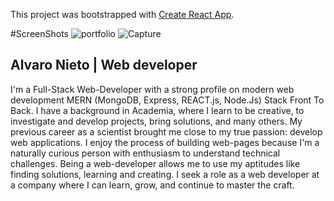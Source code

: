 This project was bootstrapped with [Create React App](https://github.com/facebook/create-react-app).

#ScreenShots
![portfolio](https://user-images.githubusercontent.com/60838509/109275308-7b8f8c80-7864-11eb-8b00-5d64d7400d32.PNG)
![Capture](https://user-images.githubusercontent.com/60838509/109275515-c4dfdc00-7864-11eb-84bc-08fbdf38cdcf.PNG)

## Alvaro Nieto | Web developer
I'm a Full-Stack Web-Developer with a strong profile on modern web development MERN (MongoDB, Express, REACT.js, Node.Js) Stack Front To Back. I have a background in Academia, where I learn to be creative, to investigate and develop projects, bring solutions, and many others. My previous career as a scientist brought me close to my true passion: develop web applications. I enjoy the process of building web-pages because I'm a naturally curious person with enthusiasm to understand technical challenges. Being a web-developer allows me to use my aptitudes like finding solutions, learning and creating. I seek a role as a web developer at a company where I can learn, grow, and continue to master the craft.



